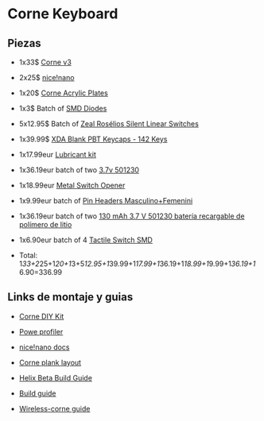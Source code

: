 # Corne Keyboard

## Piezas

* 1x33$ [Corne v3](https://keyhive.xyz/shop/corne-v3)
* 2x25$ [nice!nano](https://keyhive.xyz/shop/nicenano)
* 1x20$ [Corne Acrylic Plates](https://keyhive.xyz/shop/corne-acrylic-plates)
* 1x3$ Batch of [SMD Diodes](https://keyhive.xyz/shop/diodes)
* 5x12.95$ Batch of [Zeal Rosélios Silent Linear Switches](https://kbdfans.com/products/zeal-roselios-silent-linear-switches)
* 1x39.99$ [XDA Blank PBT Keycaps - 142 Keys](https://flashquark.com/product/xda-blank-keycaps/)
* 1x17.99eur [Lubricant kit](https://www.amazon.es/lubricante-contienen-Extractor-interruptores-estabilizador/dp/B096VSF487/ref=sr_1_3?keywords=krytox+205g0&qid=1651825708&sprefix=kryto%2Caps%2C142&sr=8-3)
* 1x36.19eur batch of two [3.7v 501230](https://www.amazon.es/recargable-pol%C3%ADmero-el%C3%A9ctricos-controladores-grabadora/dp/B099MSSHZL/ref=sr_1_6?__mk_es_ES=%C3%85M%C3%85%C5%BD%C3%95%C3%91&crid=30AEVY1FDH86J&keywords=3.7V+501230&qid=1651834989&sprefix=3.7v+501230%2Caps%2C217&sr=8-6)
* 1x18.99eur [Metal Switch Opener](https://www.amazon.es/KEEZSHOP-Openers-mec%C3%A1nico-interruptores-instant%C3%A1neamente/dp/B08MQHCJ4C/ref=sr_1_2?crid=AUA130EPMVA1&keywords=switch%2Bopener%2Bgateron&qid=1651825877&sprefix=switch%2Bopener%2Bgate%2Caps%2C387&sr=8-2&th=1)
* 1x9.99eur batch of [Pin Headers Masculino+Femenini](https://www.amazon.es/Cabezales-Pasadores-Redondos-Pulgadas-Breakaway/dp/B09NKY7W3J/ref=sr_1_4_sspa?__mk_es_ES=%C3%85M%C3%85%C5%BD%C3%95%C3%91&crid=APIJL0PNM5N5&keywords=pin%2Bheader&qid=1651834100&sprefix=pin%2Bheaders%2Caps%2C130&sr=8-4-spons&spLa=ZW5jcnlwdGVkUXVhbGlmaWVyPUE0MjVDRU9HOFBNV0QmZW5jcnlwdGVkSWQ9QTAzOTI1MzhRSDlXNUVSTUU4VlAmZW5jcnlwdGVkQWRJZD1BMDczOTg1NTEzNEswOEtEUjdOQkUmd2lkZ2V0TmFtZT1zcF9hdGYmYWN0aW9uPWNsaWNrUmVkaXJlY3QmZG9Ob3RMb2dDbGljaz10cnVl&th=1)
* 1x36.19eur batch of two [130 mAh 3.7 V 501230 batería recargable de polímero de litio](https://www.amazon.es/recargable-pol%C3%ADmero-el%C3%A9ctricos-controladores-grabadora/dp/B099MSSHZL/ref=sr_1_6?__mk_es_ES=%C3%85M%C3%85%C5%BD%C3%95%C3%91&crid=30AEVY1FDH86J&keywords=3.7V+501230&qid=1651834989&sprefix=3.7v+501230%2Caps%2C217&sr=8-6)
* 1x6.90eur batch of 4 [Tactile Switch SMD](https://www.amazon.es/Pulsador-Interruptor-Distancia-Reparaci%C3%B3n-ECOPRINTING/dp/B09LCZPSDH/ref=sr_1_8?__mk_es_ES=%C3%85M%C3%85%C5%BD%C3%95%C3%91&crid=1QJXFO44YW0TP&keywords=pulsador%2Bsmd%2B2%2Bunidades&qid=1651836543&sprefix=pulsador%2Bsmd%2B2%2Bunidade%2Caps%2C212&sr=8-8&th=1)

* Total: 1*33+2*25+1*20+1*3+5*12.95+1*39.99+1*17.99+1*36.19+1*18.99+1*9.99+1*36.19+1*6.90=336.99

## Links de montaje y guias

* [Corne DIY Kit](https://www.reddit.com/r/crkbd/comments/esv3i8/guide_corne_diy_kit/)
* [Powe profiler](https://zmk.dev/power-profiler/)
* [nice!nano docs](https://nicekeyboards.com/docs)
* [Corne plank layout](https://configure.zsa.io/planck-ez/layouts/Gw7ow/latest/0)

* [Helix Beta Build Guide](https://github.com/MakotoKurauchi/helix/blob/master/Doc/buildguide_en.md)
* [Build guide](https://github.com/foostan/crkbd/blob/main/corne-classic/doc/buildguide_en.mdA)
* [Wireless-corne guide](https://github.com/jhelvy/wireless-corne/blob/main/build/README.md)
